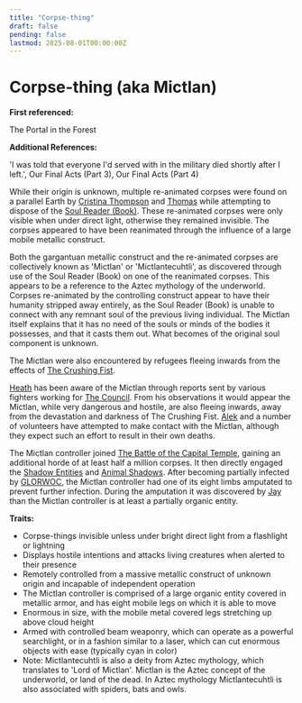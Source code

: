 ```yaml
---
title: "Corpse-thing"
draft: false
pending: false
lastmod: 2025-08-01T00:00:00Z
---
```


# Corpse-thing (aka Mictlan)

**First referenced:**

The Portal in the Forest

**Additional References:**

'I was told that everyone I'd served with in the military died shortly after I left.', Our Final Acts (Part 3), Our Final Acts (Part 4)

While their origin is unknown, multiple re-animated corpses were found on a parallel Earth by [Cristina Thompson](/people/cristina-thompson/) and [Thomas](/people/thomas/) while attempting to dispose of the [Soul Reader (Book)](/devices/soul-reader-book/). These re-animated corpses were only visible when under direct light, otherwise they remained invisible. The corpses appeared to have been reanimated through the influence of a large mobile metallic construct.

Both the gargantuan metallic construct and the re-animated corpses are collectively known as 'Mictlan' or 'Mictlantecuhtli', as discovered through use of the Soul Reader (Book) on one of the reanimated corpses. This appears to be a reference to the Aztec mythology of the underworld. Corpses re-animated by the controlling construct appear to have their humanity stripped away entirely, as the Soul Reader (Book) is unable to connect with any remnant soul of the previous living individual. The Mictlan itself explains that it has no need of the souls or minds of the bodies it possesses, and that it casts them out. What becomes of the original soul component is unknown.

The Mictlan were also encountered by refugees fleeing inwards from the effects of [The Crushing Fist](/unknown/the-crushing-fist/).

[Heath](/people/heath/) has been aware of the Mictlan through reports sent by various fighters working for [The Council](/unknown/the-council/). From his observations it would appear the Mictlan, while very dangerous and hostile, are also fleeing inwards, away from the devastation and darkness of The Crushing Fist. [Alek](/people/alek/) and a number of volunteers have attempted to make contact with the Mictlan, although they expect such an effort to result in their own deaths.

The Mictlan controller joined [The Battle of the Capital Temple](/timelines/chronology-of-events-the-battle-of-the-capital-temple/), gaining an additional horde of at least half a million corpses. It then directly engaged the [Shadow Entities](/entities/shadow-entities/) and [Animal Shadows](/entities/animal-shadow/). After becoming partially infected by [GLORWOC](/entities/glorwoc/), the Mictlan controller had one of its eight limbs amputated to prevent further infection. During the amputation it was discovered by [Jay](/people/jay/) than the Mictlan controller is at least a partially organic entity.

**Traits:**

- Corpse-things invisible unless under bright direct light from a flashlight or lightning
- Displays hostile intentions and attacks living creatures when alerted to their presence
- Remotely controlled from a massive metallic construct of unknown origin and incapable of independent operation
- The Mictlan controller is comprised of a large organic entity covered in metallic armor, and has eight mobile legs on which it is able to move
- Enormous in size, with the mobile metal covered legs stretching up above cloud height
- Armed with controlled beam weaponry, which can operate as a powerful searchlight, or in a fashion similar to a laser, which can cut enormous objects with ease (typically cyan in color)
- Note: Mictlantecuhtli is also a deity from Aztec mythology, which translates to 'Lord of Mictlan'. Mictlan is the Aztec concept of the underworld, or land of the dead. In Aztec mythology Mictlantecuhtli is also associated with spiders, bats and owls.
